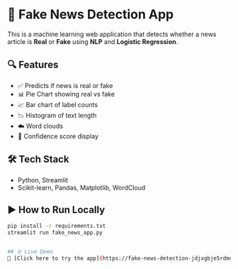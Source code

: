 # 📰 Fake News Detection App

This is a machine learning web application that detects whether a news article is **Real** or **Fake** using **NLP** and **Logistic Regression**.

## 🔍 Features
- ✅ Predicts if news is real or fake
- 📊 Pie Chart showing real vs fake
- 📈 Bar chart of label counts
- 📉 Histogram of text length
- ☁️ Word clouds
- 📄 Confidence score display

## 🛠️ Tech Stack
- Python, Streamlit
- Scikit-learn, Pandas, Matplotlib, WordCloud

## ▶️ How to Run Locally
```bash
pip install -r requirements.txt
streamlit run fake_news_app.py


## 🌐 Live Demo
🔗 [Click here to try the app](https://fake-news-detection-jdjxgbje5rdmdue9ejzeyf.streamlit.app/)
